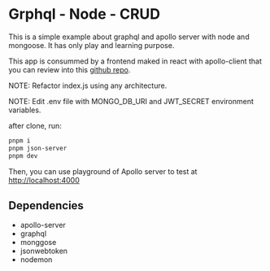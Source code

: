 # Grphql - Node - CRUD

This is a simple example about graphql and apollo server with node and mongoose. It has only play and learning purpose.

This app is consummed by a frontend maked in react with apollo-client that you can review into this [github repo](https://github.com/lumusitech/frontend-react-graphql-apollo-client).

NOTE: Refactor index.js using any architecture.

NOTE: Edit .env file with MONGO_DB_URI and JWT_SECRET environment variables.

after clone, run:

```sh
pnpm i
pnpm json-server
pnpm dev
```

Then, you can use playground of Apollo server to test at [http://localhost:4000](http://localhost:4000)

## Dependencies

- apollo-server
- graphql
- monggose
- jsonwebtoken
- nodemon
